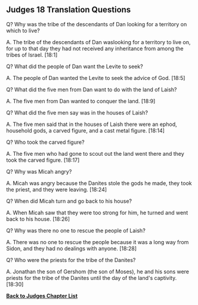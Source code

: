 ## Judges 18 Translation Questions ##

Q? Why was the tribe of the descendants of Dan looking for a territory on which to live?

A. The tribe of the descendants of Dan waslooking for a territory to live on, for up to that day they had not received any inheritance from among the tribes of Israel. [18:1]

Q? What did the people of Dan want the Levite to seek?

A. The people of Dan wanted the Levite to seek the advice of God. [18:5]

Q? What did the five men from Dan want to do with the land of Laish?

A. The five men from Dan wanted to conquer the land. [18:9]

Q? What did the five men say was in the houses of Laish?

A. The five men said that in the houses of Laish there were an ephod, household gods, a carved figure, and a cast metal figure. [18:14]

Q? Who took the carved figure?

A. The five men who had gone to scout out the land went there and they took the carved figure. [18:17]

Q? Why was Micah angry?

A. Micah was angry because the Danites stole the gods he made, they took the priest, and they were leaving. [18:24]

Q? When did Micah turn and go back to his house?

A. When Micah saw that they were too strong for him, he turned and went back to his house. [18:26]

Q? Why was there no one to rescue the people of Laish?

A. There was no one to rescue the people because it was a long way from Sidon, and they had no dealings with anyone. [18:28]

Q? Who were the priests for the tribe of the Danites?

A. Jonathan the son of Gershom (the son of Moses), he and his sons were priests for the tribe of the Danites until the day of the land's captivity. [18:30]

__[Back to Judges Chapter List](./)__

